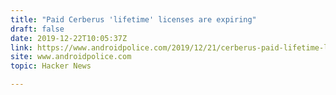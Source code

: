 ```yaml
---
title: "Paid Cerberus 'lifetime' licenses are expiring"
draft: false
date: 2019-12-22T10:05:37Z
link: https://www.androidpolice.com/2019/12/21/cerberus-paid-lifetime-license-expiration/?utm_medium=RSS&utm_source=hune
site: www.androidpolice.com
topic: Hacker News  

---
```

